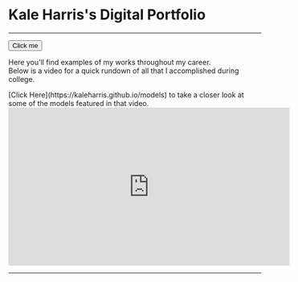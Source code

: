 <h1>Kale Harris's Digital Portfolio</h1>

***

<button name="button" onclick="http://www.google.com">Click me</button>
<p>Here you'll find examples of my works throughout my career.<br>
Below is a video for a quick rundown of all that I accomplished during college.</p>
[Click Here](https://kaleharris.github.io/models) to take a closer look at some of the models featured in that video.
<iframe width="560" height="315" src="https://www.youtube.com/embed/_RWRr83VsrQ" title="YouTube video player" frameborder="0" allow="accelerometer; autoplay; clipboard-write; encrypted-media; gyroscope; picture-in-picture" allowfullscreen></iframe>

***
